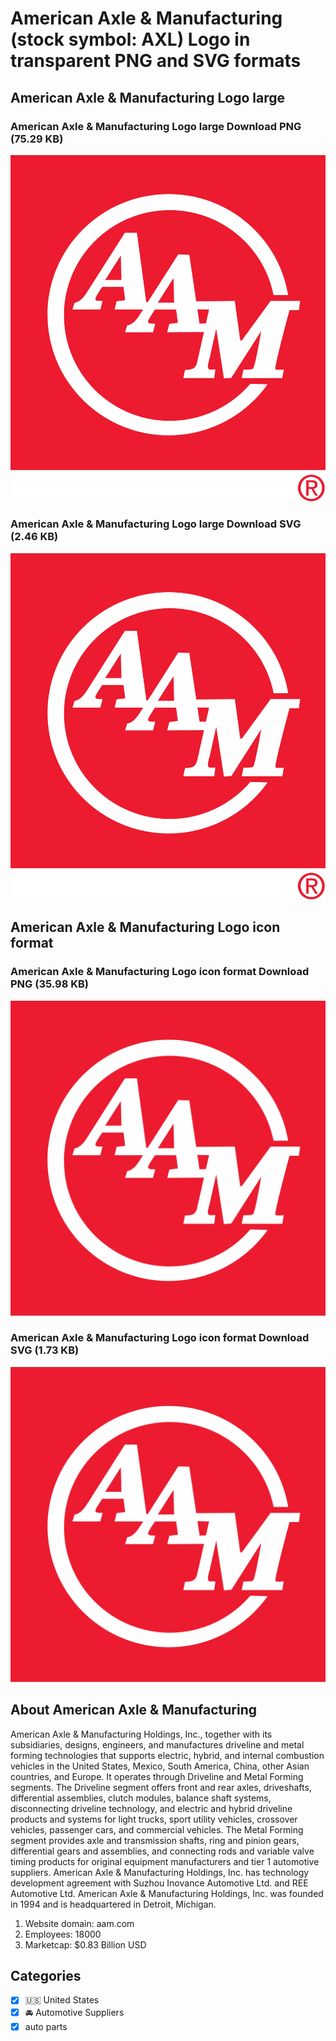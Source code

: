 # American Axle & Manufacturing (stock symbol: AXL) Logo in transparent PNG and SVG formats

## American Axle & Manufacturing Logo large

### American Axle & Manufacturing Logo large Download PNG (75.29 KB)

![American Axle & Manufacturing Logo large Download PNG (75.29 KB)](/img/orig/AXL_BIG-2e15b66f.png)

### American Axle & Manufacturing Logo large Download SVG (2.46 KB)

![American Axle & Manufacturing Logo large Download SVG (2.46 KB)](/img/orig/AXL_BIG-00674571.svg)

## American Axle & Manufacturing Logo icon format

### American Axle & Manufacturing Logo icon format Download PNG (35.98 KB)

![American Axle & Manufacturing Logo icon format Download PNG (35.98 KB)](/img/orig/AXL-38b8d28e.png)

### American Axle & Manufacturing Logo icon format Download SVG (1.73 KB)

![American Axle & Manufacturing Logo icon format Download SVG (1.73 KB)](/img/orig/AXL-a0316cdd.svg)

## About American Axle & Manufacturing

American Axle & Manufacturing Holdings, Inc., together with its subsidiaries, designs, engineers, and manufactures driveline and metal forming technologies that supports electric, hybrid, and internal combustion vehicles in the United States, Mexico, South America, China, other Asian countries, and Europe. It operates through Driveline and Metal Forming segments. The Driveline segment offers front and rear axles, driveshafts, differential assemblies, clutch modules, balance shaft systems, disconnecting driveline technology, and electric and hybrid driveline products and systems for light trucks, sport utility vehicles, crossover vehicles, passenger cars, and commercial vehicles. The Metal Forming segment provides axle and transmission shafts, ring and pinion gears, differential gears and assemblies, and connecting rods and variable valve timing products for original equipment manufacturers and tier 1 automotive suppliers. American Axle & Manufacturing Holdings, Inc. has technology development agreement with Suzhou Inovance Automotive Ltd. and REE Automotive Ltd. American Axle & Manufacturing Holdings, Inc. was founded in 1994 and is headquartered in Detroit, Michigan.

1. Website domain: aam.com
2. Employees: 18000
3. Marketcap: $0.83 Billion USD


## Categories
- [x] 🇺🇸 United States
- [x] 🚘 Automotive Suppliers
- [x] auto parts

